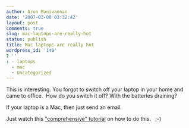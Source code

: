 ```yaml
---
author: Arun Manivannan
date: '2007-03-08 03:32:42'
layout: post
comments: true
slug: mac-laptops-are-really-hot
status: publish
title: Mac laptops are really hot
wordpress_id: '140'
? ''
: - laptops
  - mac
  - Uncategorized
---
```


This is interesting. You forgot to switch off your laptop in your home and
came to office.  How do you switch it off? With the batteries draining?

If your laptop is a Mac, then just send an email.

Just watch this ["comprehensive" tutorial][1] on how to do this.   ;-)

   [1]: http://murphymac.com/slib/sleep-your-mac-by-email.htm

